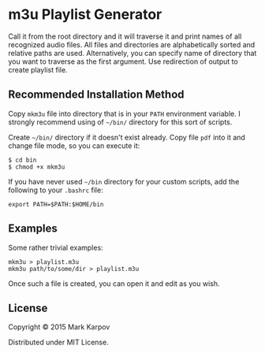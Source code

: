 # m3u Playlist Generator

Call it from the root directory and it will traverse it and print names of
all recognized audio files. All files and directories are alphabetically
sorted and relative paths are used. Alternatively, you can specify name of
directory that you want to traverse as the first argument. Use redirection
of output to create playlist file.

## Recommended Installation Method

Copy `mkm3u` file into directory that is in your `PATH` environment
variable. I strongly recommend using of `~/bin/` directory for this sort of
scripts.

Create `~/bin/` directory if it doesn't exist already. Copy file `pdf` into
it and change file mode, so you can execute it:

```
$ cd bin
$ chmod +x mkm3u
```

If you have never used `~/bin` directory for your custom scripts, add the
following to your `.bashrc` file:

```
export PATH=$PATH:$HOME/bin
```

## Examples

Some rather trivial examples:

```
mkm3u > playlist.m3u
mkm3u path/to/some/dir > playlist.m3u
```

Once such a file is created, you can open it and edit as you wish.

## License

Copyright © 2015 Mark Karpov

Distributed under MIT License.

